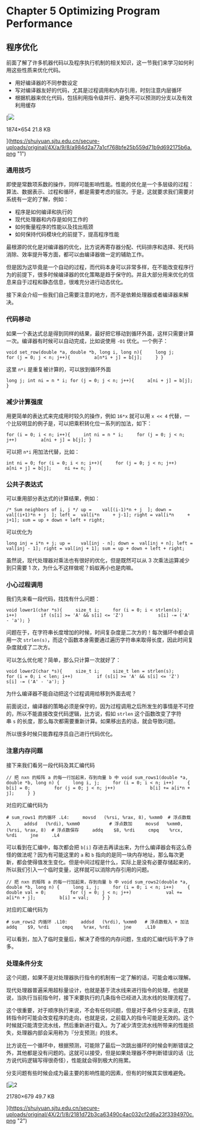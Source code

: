 # Chapter 5 Optimizing Program Performance

## [](https://shuiyuan.sjtu.edu.cn/t/topic/236351/228#h-2)程序优化

前面了解了许多机器代码以及程序执行机制的相关知识，这一节我们来学习如何利用这些性质来优化代码。

- 用好编译器的不同参数设定
- 写对编译器友好的代码，尤其是过程调用和内存引用，时刻注意内层循环
- 根据机器来优化代码，包括利用指令级并行、避免不可以预测的分支以及有效利用缓存

[![](https://shuiyuan.sjtu.edu.cn/secure-uploads/optimized/4X/a/9/8/a984d2a77a1cf768bfe25b559d71b9d692175b6a_2_345x258.png)

1874×654 21.8 KB

](https://shuiyuan.sjtu.edu.cn/secure-uploads/original/4X/a/9/8/a984d2a77a1cf768bfe25b559d71b9d692175b6a.png "1")

### [](https://shuiyuan.sjtu.edu.cn/t/topic/236351/228#h-3)通用技巧

即使是常数项系数的操作，同样可能影响性能。性能的优化是一个多层级的过程：算法、数据表示、过程和循环，都是需要考虑的层次。于是，这就要求我们需要对系统有一定的了解，例如：

- 程序是如何编译和执行的
- 现代处理器和内存是如何工作的
- 如何衡量程序的性能以及找出瓶颈
- 如何保持代码模块化的前提下，提高程序性能

最根源的优化是对编译器的优化，比方说再寄存器分配、代码排序和选择、死代码消除、效率提升等方面，都可以由编译器做一定的辅助工作。

但是因为这毕竟是一个自动的过程，而代码本身可以非常多样，在不能改变程序行为的前提下，很多时候编译器的优化策略是趋于保守的。并且大部分用来优化的信息来自于过程和静态信息，很难充分进行动态优化。

接下来会介绍一些我们自己需要注意的地方，而不是依赖处理器或者编译器来解决。

### [](https://shuiyuan.sjtu.edu.cn/t/topic/236351/228#h-4)代码移动

如果一个表达式总是得到同样的结果，最好把它移动到循环外面，这样只需要计算一次。编译器有时候可以自动完成，比如说使用 `-O1` 优化。一个例子：

`void set_row(double *a, double *b, long i, long n){     long j;     for (j = 0; j < n; j++){         a[n*i + j] = b[j];     } }`

这里 `n*i` 是重复被计算的，可以放到循环外面

`long j; int ni = n * i; for (j = 0; j < n; j++){     a[ni + j] = b[j]; }`

### [](https://shuiyuan.sjtu.edu.cn/t/topic/236351/228#h-5)减少计算强度

用更简单的表达式来完成用时较久的操作，例如 `16*x` 就可以用 `x << 4` 代替，一个比较明显的例子是，可以把乘积转化位一系列的加法，如下：

`for (i = 0; i < n; i++){     int ni = n * i;     for (j = 0; j < n; j++)         a[ni + j] = b[j]; }`

可以把 `n*i` 用加法代替，比如：

`int ni = 0; for (i = 0; i < n; i++){     for (j = 0; j < n; j++)         a[ni + j] = b[j];     ni += n; }`

### [](https://shuiyuan.sjtu.edu.cn/t/topic/236351/228#h-6)公共子表达式

可以重用部分表达式的计算结果，例如：

`/* Sum neighbors of i, j */ up =    val[(i-1)*n + j  ]; down =  val[(i+1)*n + j  ]; left =  val[i*n     + j-1]; right = val[i*n     + j+1]; sum = up + down + left + right;`

可以优化为

`long inj = i*n + j; up =    val[inj - n]; down =  val[inj + n]; left =  val[inj - 1]; right = val[inj + 1]; sum = up + down + left + right;`

虽然说，现代处理器对乘法也有很好的优化，但是既然可以从 3 次乘法运算减少到只需要 1 次，为什么不这样做呢？蚂蚁再小也是肉嘛。

### [](https://shuiyuan.sjtu.edu.cn/t/topic/236351/228#h-7)小心过程调用

我们先来看一段代码，找找有什么问题：

`void lower1(char *s){     size_t i;     for (i = 0; i < strlen(s); i++)         if (s[i] >= 'A' && s[i] <= 'Z')             s[i] -= ('A' - 'a'); }`

问题在于，在字符串长度增加的时候，时间复杂度是二次方的！每次循环中都会调用一次 `strlen(s)`，而这个函数本身需要通过遍历字符串来取得长度，因此时间复杂度就成了二次方。

可以怎么优化呢？简单，那么只计算一次就好了：

`void lower2(char *s){     size_t i;     size_t len = strlen(s);     for (i = 0; i < len; i++)         if (s[i] >= 'A' && s[i] <= 'Z')             s[i] -= ('A' - 'a'); }`

为什么编译器不能自动把这个过程调用给移到外面去呢？

前面说过，编译器的策略必须是保守的，因为过程调用之后所发生的事情是不可控的，所以不能直接改变代码逻辑，比方说，假如 `strlen` 这个函数改变了字符串 `s` 的长度，那么每次都需要重新计算。如果移出去的话，就会导致问题。

所以很多时候只能靠程序员自己进行代码优化。

### [](https://shuiyuan.sjtu.edu.cn/t/topic/236351/228#h-8)注意内存问题

接下来我们看另一段代码及其汇编代码

`// 把 nxn 的矩阵 a 的每一行加起来，存到向量 b 中 void sum_rows1(double *a, double *b, long n) {     long i, j;     for (i = 0; i < n; i++)     {         b[i] = 0;         for (j = 0; j < n; j++)             b[i] += a[i*n + j];     } }`

对应的汇编代码为

`# sum_rows1 的内循环 .L4:     movsd   (%rsi, %rax, 8), %xmm0  # 浮点数载入     addsd   (%rdi), %xmm0           # 浮点数加     movsd   %xmm0, (%rsi, %rax, 8)  # 浮点数保存     addq    $8, %rdi     cmpq    %rcx, %rdi     jne     .L4`

可以看到在汇编中，每次都会把 `b[i]` 存进去再读出来，为什么编译器会有这么奇怪的做法呢？因为有可能这里的 `a` 和 `b` 指向的是同一块内存地址，那么每次更新，都会使得值发生变化。但是中间过程是什么，实际上是没有必要存储起来的，所以我们引入一个临时变量，这样就可以消除内存引用的问题。

`// 把 nxn 的矩阵 a 的每一行加起来，存到向量 b 中 void sum_rows2(double *a, double *b, long n) {     long i, j;     for (i = 0; i < n; i++)     {         double val = 0;         for (j = 0; j < n; j++)             val += a[i*n + j];         b[i] = val;     } }`

对应的汇编代码为

`# sum_rows2 内循环 .L10:     addsd   (%rdi), %xmm0   # 浮点数载入 + 加法     addq    $9, %rdi     cmpq    %rax, %rdi     jne     .L10`

可以看到，加入了临时变量后，解决了奇怪的内存问题，生成的汇编代码干净了许多。

### [](https://shuiyuan.sjtu.edu.cn/t/topic/236351/228#h-9)处理条件分支

这个问题，如果不是对处理器执行指令的机制有一定了解的话，可能会难以理解。

现代处理器普遍采用超标量设计，也就是基于流水线来进行指令的处理，也就是说，当执行当前指令时，接下来要执行的几条指令已经进入流水线的处理流程了。

这个很重要，对于顺序执行来说，不会有任何问题，但是对于条件分支来说，在跳转指令时可能会改变程序的走向，也就是说，之前载入的指令可能是无效的。这个时候就只能清空流水线，然后重新进行载入。为了减少清空流水线所带来的性能损失，处理器内部会采用称为『分支预测』的技术。

比方说在一个循环中，根据预测，可能除了最后一次跳出循环的时候会判断错误之外，其他都是没有问题的。这就可以接受，但是如果处理器不停判断错误的话（比方说代码逻辑写得很奇怪），性能就会得到极大的拖累。

分支问题有些时候会成为最主要的影响性能的因素，但有的时候其实很难避免。

[![2](https://shuiyuan.sjtu.edu.cn/secure-uploads/optimized/4X/2/1/8/2181d72b3ca63490c4ac032cf2d6a23f3394970c_2_345x131.png)

21780×679 49.7 KB

](https://shuiyuan.sjtu.edu.cn/secure-uploads/original/4X/2/1/8/2181d72b3ca63490c4ac032cf2d6a23f3394970c.png "2")